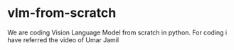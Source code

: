 # vlm-from-scratch
We are coding Vision Language Model from scratch in python. For coding i have referred the video of Umar Jamil
